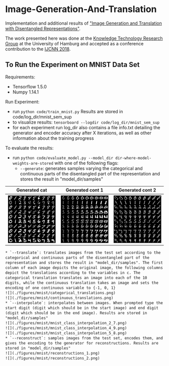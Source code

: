 # Image-Generation-And-Translation
Implementation and additional results of ["Image Generation and Translation with Disentangled Representations"](https://arxiv.org/abs/1803.10567).

The work presented here was done at the [Knowledge Technology Research Group](https://www.inf.uni-hamburg.de/en/inst/ab/wtm/ "Knowledge Technology Research Group") at the University of Hamburg and accepted as a conference contribution to the [IJCNN 2018](http://www.ecomp.poli.br/~wcci2018/).

## To Run the Experiment on MNIST Data Set
Requirements:
* Tensorflow 1.5.0
* Numpy 1.14.1

Run Experiment:
* run `python code/train_mnist.py`
Results are stored in code/log_dir/mnist_sem_sup
* to visualize results: `tensorboard --logdir code/log_dir/mnist_sem_sup`
* for each experiment run log_dir also contains a file info.txt detailing the generator and encoder accuracy after X iterations, as well as other information about the training progress

To evaluate the results:
* run `python code/evaluate_model.py --model_dir dir-where-model-weights-are-stored` with one of the following flags:
    * `--generate`: generates samples varying the categorical and continuous parts of the disentangled part of the representation and stores the result in "model_dir/samples"

| Generated cat | Generated cont 1 | Generated cont 2 |
|---|---|---|
| ![](./figures/mnist/generated_imgs_categorical.png) | ![](./figures/mnist/generated_imgs_cont_0.png) | ![](./figures/mnist/generated_imgs_cont_1.png) |

    * `--translate`: translates images from the test set according to the categorical and continuous parts of the disentangled part of the representation and stores the result in "model_dir/samples". The first column of each image depicts the original image, the following columns depict the translations according to the variables in c. The categorical translation translates an image into each of the 10 digits, while the continuous translation takes an image and sets the encoding of one continuous variable to {-1, 0, 1}
    ![](./figures/mnist/categorical_translations.png)
    ![](./figures/mnist/continuous_translations.png)
    * `--interpolate`: interpolates between images. When prompted type the start digit (digit which should be in the start image) and end digit (digit which should be in the end image). Results are stored in "model_dir/samples"
    ![](./figures/mnist/mnist_class_interpolation_2_7.png)
    ![](./figures/mnist/mnist_class_interpolation_4_9.png)
    ![](./figures/mnist/mnist_class_interpolation_5_8.png)
    * `--reconstruct`: samples images from the test set, encodes them, and gives the encoding to the generator for reconstructions. Results are stored in "model_dir/samples"
    ![](./figures/mnist/reconstructions_1.png)
    ![](./figures/mnist/reconstructions_2.png)
